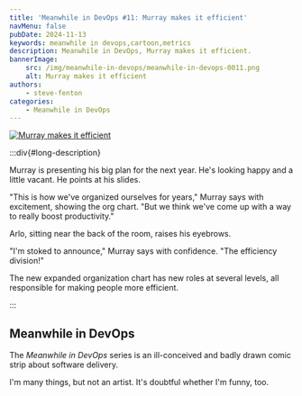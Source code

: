 ```yaml
---
title: 'Meanwhile in DevOps #11: Murray makes it efficient'
navMenu: false
pubDate: 2024-11-13
keywords: meanwhile in devops,cartoon,metrics
description: Meanwhile in DevOps, Murray makes it efficient.
bannerImage:
    src: /img/meanwhile-in-devops/meanwhile-in-devops-0011.png
    alt: Murray makes it efficient
authors:
    - steve-fenton
categories:
    - Meanwhile in DevOps
---
```


<a href="#long-description">
<img src="/img/meanwhile-in-devops/meanwhile-in-devops-0011.png" alt="Murray makes it efficient" />
</a>

:::div{#long-description}

Murray is presenting his big plan for the next year. He's looking happy and a little vacant. He points at his slides.

"This is how we've organized ourselves for years," Murray says with excitement, showing the org chart. "But we think we've come up with a way to really boost productivity."

Arlo, sitting near the back of the room, raises his eyebrows.

"I'm stoked to announce," Murray says with confidence. "The efficiency division!"

The new expanded organization chart has new roles at several levels, all responsible for making people more efficient.

:::

## Meanwhile in DevOps

The *Meanwhile in DevOps* series is an ill-conceived and badly drawn comic strip about software delivery.

I'm many things, but not an artist. It's doubtful whether I'm funny, too.
